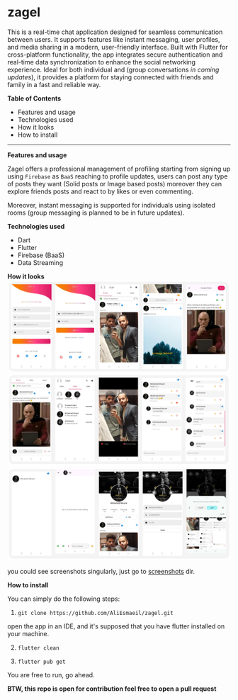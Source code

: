 # zagel
This is a real-time chat application designed for seamless communication between users. It supports features like instant messaging, user profiles, and media sharing in a modern, user-friendly interface. Built with Flutter for cross-platform functionality, the app integrates secure authentication and real-time data synchronization to enhance the social networking experience. Ideal for both individual and (group conversations *in coming updates*), it provides a platform for staying connected with friends and family in a fast and reliable way.

**Table of Contents**

- Features and usage
- Technologies used
- How it looks
- How to install
_____________________________________________________________________

**Features and usage**

Zagel offers a professional management of profiling starting from signing up using `Firebase` as `BaaS` reaching to profile updates, users can post any type of posts they want (Solid posts or Image based posts) moreover they can explore friends posts and react to by likes or even commenting.

Moreover, instant messaging is supported for individuals using isolated rooms (group messaging is planned to be in future updates).

**Technologies used**

- Dart
- Flutter
- Firebase (BaaS)
- Data Streaming

**How it looks**
![all-in-one1.png](screenshots%2Fall-in-one1.png)
![all-in-one2.png](screenshots%2Fall-in-one2.png)
![all-in-one3.png](screenshots%2Fall-in-one3.png)

you could see screenshots singularly, just go to [screenshots](screenshots) dir.

**How to install**

You can simply do the following steps:

1. ```
   git clone https://github.com/AliEsmaeil/zagel.git
   ```
open the app in an IDE, and it's supposed that you have flutter installed on your machine.

2. ```
   flutter clean
   ```
3. ```
   flutter pub get
   ```
You are free to run, go ahead.

**BTW, this repo is open for contribution feel free to open a pull request**